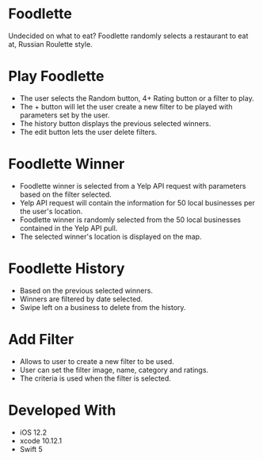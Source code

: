 # Foodlette
Undecided on what to eat?
Foodlette randomly selects a restaurant to eat at, Russian Roulette style.

# Play Foodlette
- The user selects the Random button, 4+ Rating button or a filter to play.
- The + button will let the user create a new filter to be played with parameters set by the user.
- The history button displays the previous selected winners.
- The edit button lets the user delete filters.

# Foodlette Winner
- Foodlette winner is selected from a Yelp API request with parameters based on the filter selected. 
- Yelp API request will contain the information for 50 local businesses per the user's location.
- Foodlette winner is randomly selected from the 50 local businesses contained in the Yelp API pull.
- The selected winner's location is displayed on the map.

# Foodlette History
- Based on the previous selected winners.
- Winners are filtered by date selected.
- Swipe left on a business to delete from the history.

# Add Filter
- Allows to user to create a new filter to be used.
- User can set the filter image, name, category and ratings.
- The criteria is used when the filter is selected.

# Developed With
- iOS 12.2
- xcode 10.12.1
- Swift 5
